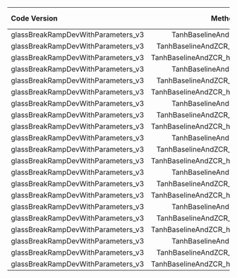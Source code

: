 | Code Version   | Method     | Training Data | File      | Duration (min) | TPs | PDs | FPs | Mean Latency |
| :------------- | :----------: | ---------: | ---------: | :------------- | :----------: | :----------: | :----------: | -----------: |
| glassBreakRampDevWithParameters_v3 | TanhBaselineAndZCR_v3Timing | appendedWith6minNPR | GB_TestClip_v1_16000 | 2.53 | 17 | 20 | 28 | 69.1msec |
| glassBreakRampDevWithParameters_v3 | TanhBaselineAndZCR_hfPeaks_v3Timing | appendedWith6minNPR | GB_TestClip_v1_16000 | 2.53 | 13 | 20 | 13 | 69.1msec |
| glassBreakRampDevWithParameters_v3 | TanhBaselineAndZCR_hfMlfPeaks_v3Timing | appendedWith6minNPR | GB_TestClip_v1_16000 | 2.53 | 17 | 20 | 28 | 69.1msec |
| glassBreakRampDevWithParameters_v3 | TanhBaselineAndZCR_v3Timing | appendedWith6minNPR | GB_TestClip_v1_16000_mixed_included | 4.12 | 48 | 50 | 33 | 74.1msec |
| glassBreakRampDevWithParameters_v3 | TanhBaselineAndZCR_hfPeaks_v3Timing | appendedWith6minNPR | GB_TestClip_v1_16000_mixed_included | 4.12 | 38 | 50 | 15 | 62.4msec |
| glassBreakRampDevWithParameters_v3 | TanhBaselineAndZCR_hfMlfPeaks_v3Timing | appendedWith6minNPR | GB_TestClip_v1_16000_mixed_included | 4.12 | 48 | 50 | 33 | 74.1msec |
| glassBreakRampDevWithParameters_v3 | TanhBaselineAndZCR_v3Timing | appendedWith6minNPR | GB_TestClip_Training_v1_16000 | 9.96 | 42 | 50 | 63 | 70.4msec |
| glassBreakRampDevWithParameters_v3 | TanhBaselineAndZCR_hfPeaks_v3Timing | appendedWith6minNPR | GB_TestClip_Training_v1_16000 | 9.96 | 35 | 50 | 22 | 81.5msec |
| glassBreakRampDevWithParameters_v3 | TanhBaselineAndZCR_hfMlfPeaks_v3Timing | appendedWith6minNPR | GB_TestClip_Training_v1_16000 | 9.96 | 42 | 50 | 63 | 70.4msec |
| glassBreakRampDevWithParameters_v3 | TanhBaselineAndZCR_v3Timing | appendedWith6minNPR | GB_TestClip_v2_16000 | 1.81 | 22 | 23 | 4 | 59.2msec |
| glassBreakRampDevWithParameters_v3 | TanhBaselineAndZCR_hfPeaks_v3Timing | appendedWith6minNPR | GB_TestClip_v2_16000 | 1.81 | 19 | 23 | 1 | 59.6msec |
| glassBreakRampDevWithParameters_v3 | TanhBaselineAndZCR_hfMlfPeaks_v3Timing | appendedWith6minNPR | GB_TestClip_v2_16000 | 1.81 | 22 | 23 | 4 | 59.2msec |
| glassBreakRampDevWithParameters_v3 | TanhBaselineAndZCR_v3Timing | appendedWith6minNPR | GB_TestClip_Short_v1_16000 | 0.45 | 4 | 5 | 13 | 72.3msec |
| glassBreakRampDevWithParameters_v3 | TanhBaselineAndZCR_hfPeaks_v3Timing | appendedWith6minNPR | GB_TestClip_Short_v1_16000 | 0.45 | 3 | 5 | 3 | 74.4msec |
| glassBreakRampDevWithParameters_v3 | TanhBaselineAndZCR_hfMlfPeaks_v3Timing | appendedWith6minNPR | GB_TestClip_Short_v1_16000 | 0.45 | 4 | 5 | 13 | 72.3msec |
| glassBreakRampDevWithParameters_v3 | TanhBaselineAndZCR_v3Timing | appendedWith6minNPR | appendedWithHour2NPR | 30.00 | 132 | 148 | 314 | 70.7msec |
| glassBreakRampDevWithParameters_v3 | TanhBaselineAndZCR_hfPeaks_v3Timing | appendedWith6minNPR | appendedWithHour2NPR | 30.00 | 107 | 148 | 98 | 70.2msec |
| glassBreakRampDevWithParameters_v3 | TanhBaselineAndZCR_hfMlfPeaks_v3Timing | appendedWith6minNPR | appendedWithHour2NPR | 30.00 | 132 | 148 | 314 | 70.7msec |
| glassBreakRampDevWithParameters_v3 | TanhBaselineAndZCR_v3Timing | appendedWith6minNPR | appendedWith6minNPR | 24.86 | 132 | 148 | 166 | 70.7msec |
| glassBreakRampDevWithParameters_v3 | TanhBaselineAndZCR_hfPeaks_v3Timing | appendedWith6minNPR | appendedWith6minNPR | 24.86 | 107 | 148 | 60 | 70.2msec |
| glassBreakRampDevWithParameters_v3 | TanhBaselineAndZCR_hfMlfPeaks_v3Timing | appendedWith6minNPR | appendedWith6minNPR | 24.86 | 132 | 148 | 166 | 70.7msec |
